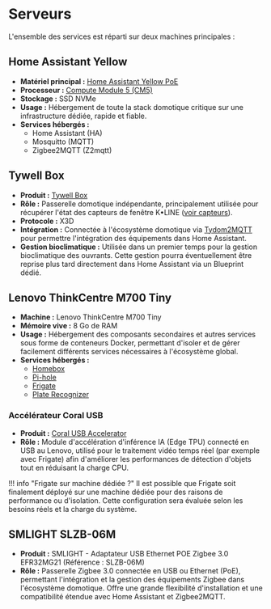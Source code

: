 # Serveurs

L'ensemble des services est réparti sur deux machines principales :

## Home Assistant Yellow
- **Matériel principal :** [Home Assistant Yellow PoE](https://www.home-assistant.io/yellow/)
- **Processeur :** [Compute Module 5 (CM5)](https://www.raspberrypi.com/products/compute-module-5/)
- **Stockage :** SSD NVMe
- **Usage :** Hébergement de toute la stack domotique critique sur une infrastructure dédiée, rapide et fiable.
- **Services hébergés :**
    - Home Assistant (HA)
    - Mosquitto (MQTT)
    - Zigbee2MQTT (Z2mqtt)

## Tywell Box
- **Produit :** [Tywell Box](https://www.tywell.fr/)
- **Rôle :** Passerelle domotique indépendante, principalement utilisée pour récupérer l'état des capteurs de fenêtre K•LINE ([voir capteurs](https://www.k-line.fr/ma-maison-connectee/capteurs-de-fenetre/)).
- **Protocole :** X3D
- **Intégration :** Connectée à l'écosystème domotique via [Tydom2MQTT](https://github.com/m4dm4rtig4n/tydom2mqtt) pour permettre l'intégration des équipements dans Home Assistant.
- **Gestion bioclimatique :** Utilisée dans un premier temps pour la gestion bioclimatique des ouvrants. Cette gestion pourra éventuellement être reprise plus tard directement dans Home Assistant via un Blueprint dédié.

## Lenovo ThinkCentre M700 Tiny
- **Machine :** Lenovo ThinkCentre M700 Tiny
- **Mémoire vive :** 8 Go de RAM
- **Usage :** Hébergement des composants secondaires et autres services sous forme de conteneurs Docker, permettant d'isoler et de gérer facilement différents services nécessaires à l'écosystème global.
- **Services hébergés :**
    - [Homebox](https://homebox.software/en/)
    - [Pi-hole](https://pi-hole.net/)
    - [Frigate](https://frigate.video/)
    - [Plate Recognizer](https://platerecognizer.com/)

### Accélérateur Coral USB
- **Produit :** [Coral USB Accelerator](https://www.coral.ai/products/accelerator)
- **Rôle :** Module d'accélération d'inférence IA (Edge TPU) connecté en USB au Lenovo, utilisé pour le traitement vidéo temps réel (par exemple avec Frigate) afin d'améliorer les performances de détection d'objets tout en réduisant la charge CPU.

!!! info "Frigate sur machine dédiée ?"
    Il est possible que Frigate soit finalement déployé sur une machine dédiée pour des raisons de performance ou d'isolation. Cette configuration sera évaluée selon les besoins réels et la charge du système.

## SMLIGHT SLZB-06M
- **Produit :** SMLIGHT - Adaptateur USB Ethernet POE Zigbee 3.0 EFR32MG21 (Référence : SLZB-06M)
- **Rôle :** Passerelle Zigbee 3.0 connectée en USB ou Ethernet (PoE), permettant l'intégration et la gestion des équipements Zigbee dans l'écosystème domotique. Offre une grande flexibilité d'installation et une compatibilité étendue avec Home Assistant et Zigbee2MQTT.
